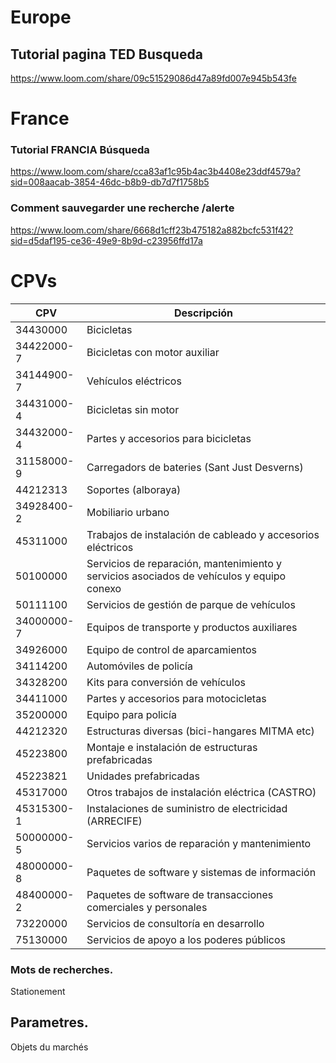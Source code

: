 # Europe

## Tutorial pagina TED Busqueda

https://www.loom.com/share/09c51529086d47a89fd007e945b543fe

# France

### Tutorial FRANCIA Búsqueda

https://www.loom.com/share/cca83af1c95b4ac3b4408e23ddf4579a?sid=008aacab-3854-46dc-b8b9-db7d7f1758b5

### Comment sauvegarder une recherche /alerte

https://www.loom.com/share/6668d1cff23b475182a882bcfc531f42?sid=d5daf195-ce36-49e9-8b9d-c23956ffd17a

# CPVs

| CPV        | Descripción                                                                               |
| ---------- | ----------------------------------------------------------------------------------------- |
| 34430000   | Bicicletas                                                                                |
| 34422000-7 | Bicicletas con motor auxiliar                                                             |
| 34144900-7 | Vehículos eléctricos                                                                      |
| 34431000-4 | Bicicletas sin motor                                                                      |
| 34432000-4 | Partes y accesorios para bicicletas                                                       |
| 31158000-9 | Carregadors de bateries (Sant Just Desverns)                                              |
| 44212313   | Soportes (alboraya)                                                                       |
| 34928400-2 | Mobiliario urbano                                                                         |
| 45311000   | Trabajos de instalación de cableado y accesorios eléctricos                               |
| 50100000   | Servicios de reparación, mantenimiento y servicios asociados de vehículos y equipo conexo |
| 50111100   | Servicios de gestión de parque de vehículos                                               |
| 34000000-7 | Equipos de transporte y productos auxiliares                                              |
| 34926000   | Equipo de control de aparcamientos                                                        |
| 34114200   | Automóviles de policía                                                                    |
| 34328200   | Kits para conversión de vehículos                                                         |
| 34411000   | Partes y accesorios para motocicletas                                                     |
| 35200000   | Equipo para policía                                                                       |
| 44212320   | Estructuras diversas (bici-hangares MITMA etc)                                            |
| 45223800   | Montaje e instalación de estructuras prefabricadas                                        |
| 45223821   | Unidades prefabricadas                                                                    |
| 45317000   | Otros trabajos de instalación eléctrica (CASTRO)                                          |
| 45315300-1 | Instalaciones de suministro de electricidad (ARRECIFE)                                    |
| 50000000-5 | Servicios varios de reparación y mantenimiento                                            |
| 48000000-8 | Paquetes de software y sistemas de información                                            |
| 48400000-2 | Paquetes de software de transacciones comerciales y personales                            |
| 73220000   | Servicios de consultoría en desarrollo                                                    |
| 75130000   | Servicios de apoyo a los poderes públicos                                                 |

### Mots de recherches.

Stationement

## Parametres.

Objets du marchés
